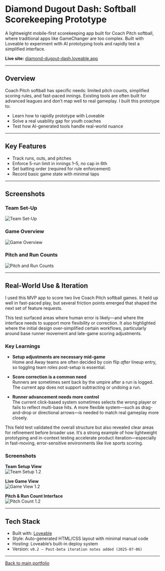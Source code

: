 # Diamond Dugout Dash: Softball Scorekeeping Prototype

A lightweight mobile-first scorekeeping app built for Coach Pitch softball, where traditional apps like GameChanger are too complex. Built with Loveable to experiment with AI prototyping tools and rapidly test a simplified interface.

**Live site:** [diamond-dugout-dash.loveable.app](https://diamond-dugout-dash.loveable.app)

---

## Overview

Coach Pitch softball has specific needs: limited pitch counts, simplified scoring rules, and fast-paced innings. Existing tools are often built for advanced leagues and don’t map well to real gameplay. I built this prototype to:

- Learn how to rapidly prototype with Loveable
- Solve a real usability gap for youth coaches
- Test how AI-generated tools handle real-world nuance

---

## Key Features

- Track runs, outs, and pitches
- Enforce 5-run limit in innings 1–5, no cap in 6th
- Set batting order (required for rule enforcement)
- Record basic game state with minimal taps

---

## Screenshots

### Team Set-Up
![Team Set-Up](https://github.com/user-attachments/assets/53f2910e-3729-4601-b530-321628df2868)


### Game Overview
![Game Overview](https://github.com/user-attachments/assets/77f4651d-8a11-463e-aa26-2420b28a1b75)


### Pitch and Run Counts
![Pitch and Run Counts](https://github.com/user-attachments/assets/29ecc85c-3f1b-4a96-8af7-13a9880256bb)


---

## Real-World Use & Iteration

I used this MVP app to score two live Coach Pitch softball games. It held up well in fast-paced play, but several friction points emerged that shaped the next set of feature requests.

This test surfaced areas where human error is likely—and where the interface needs to support more flexibility or correction. It also highlighted where the initial design over-simplified certain workflows, particularly around base runner movement and late-game scoring adjustments.

### Key Learnings

- **Setup adjustments are necessary mid-game**  
  Home and Away teams are often decided by coin flip *after* lineup entry, so toggling team roles post-setup is essential.

- **Score correction is a common need**  
  Runners are sometimes sent back by the umpire after a run is logged. The current app does not support subtracting or undoing a run.

- **Runner advancement needs more control**  
  The current click-based system sometimes selects the wrong player or fails to reflect multi-base hits. A more flexible system—such as drag-and-drop or directional arrows—is needed to match real gameplay more closely.

This field test validated the overall structure but also revealed clear areas for refinement before broader use. It’s a strong example of how lightweight prototyping and in-context testing accelerate product iteration—especially in fast-moving, error-sensitive environments like live sports scoring.

### Screenshots

**Team Setup View**  
![Team Setup 1.2](https://github.com/user-attachments/assets/fce5e582-bc3d-4174-8255-aa6b787a2667)


**Live Game View**  
![Game View 1.2](https://github.com/user-attachments/assets/b2e56f12-a207-4b05-8988-3cac5542cd05)


**Pitch & Run Count Interface**  
![Pitch Count 1.2](https://github.com/user-attachments/assets/13018818-4b5e-4c8c-83d8-221cb948070b)




---

## Tech Stack

- Built with: [Loveable](https://www.loveable.so)
- Style: Auto-generated HTML/CSS layout with minimal manual code
- Hosting: Loveable’s built-in deploy system
- Version: `v0.2 – Post-beta iteration notes added (2025-07-06)`

---

[Back to main portfolio](../README.md)

